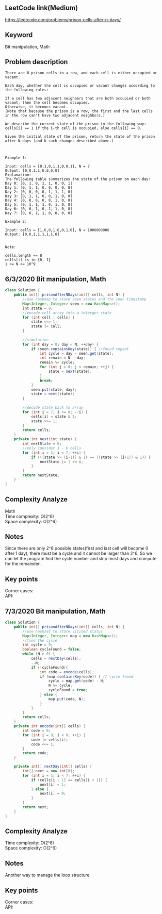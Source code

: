 ## LeetCode link(Medium)
https://leetcode.com/problems/prison-cells-after-n-days/

## Keyword
Bit manipulation, Math

## Problem description
```
There are 8 prison cells in a row, and each cell is either occupied or vacant.

Each day, whether the cell is occupied or vacant changes according to the following rules:

If a cell has two adjacent neighbors that are both occupied or both vacant, then the cell becomes occupied.
Otherwise, it becomes vacant.
(Note that because the prison is a row, the first and the last cells in the row can't have two adjacent neighbors.)

We describe the current state of the prison in the following way: cells[i] == 1 if the i-th cell is occupied, else cells[i] == 0.

Given the initial state of the prison, return the state of the prison after N days (and N such changes described above.)

 

Example 1:

Input: cells = [0,1,0,1,1,0,0,1], N = 7
Output: [0,0,1,1,0,0,0,0]
Explanation: 
The following table summarizes the state of the prison on each day:
Day 0: [0, 1, 0, 1, 1, 0, 0, 1]
Day 1: [0, 1, 1, 0, 0, 0, 0, 0]
Day 2: [0, 0, 0, 0, 1, 1, 1, 0]
Day 3: [0, 1, 1, 0, 0, 1, 0, 0]
Day 4: [0, 0, 0, 0, 0, 1, 0, 0]
Day 5: [0, 1, 1, 1, 0, 1, 0, 0]
Day 6: [0, 0, 1, 0, 1, 1, 0, 0]
Day 7: [0, 0, 1, 1, 0, 0, 0, 0]

Example 2:

Input: cells = [1,0,0,1,0,0,1,0], N = 1000000000
Output: [0,0,1,1,1,1,1,0]
 

Note:

cells.length == 8
cells[i] is in {0, 1}
1 <= N <= 10^9
```
## 6/3/2020 Bit manipulation, Math

```java
class Solution {
    public int[] prisonAfterNDays(int[] cells, int N) {
        //use hashmap to store seen states and the seen timestamp
        Map<Integer, Integer> seen = new HashMap<>();
        int state = 0;
        //encode cell array into a interger state
        for (int cell : cells) {
            state <<= 1;
            state |= cell;
        }
        
        //simulation
        for (int day = 0; day < N; ++day) {
            if (seen.containsKey(state)) { //found repeat
                int cycle = day - seen.get(state);
                int remain = N - day;
                remain %= cycle;
                for (int j = 0; j < remain; ++j) {
                    state = next(state);
                }
                break;
            }
            seen.put(state, day);
            state = next(state);
        }
        
        //decode state back to array
        for (int i = 7; i >= 0; --i) {
            cells[i] = state & 1;
            state >>= 1;
        }
        return cells;
    }
    private int next(int state) {
        int nextState = 0;
        //only consider 1 - 6 cells
        for (int i = 1; i < 7; ++i) {
            if (((state >> (i-1)) & 1) == ((state >> (i+1)) & 1)) {
                nextState |= 1 << i;
            }
        }
        return nextState;
    }
}
```

## Complexity Analyze
Math\
Time complexity: O(2^6)\
Space complexity: O(2^6)

## Notes
Since there are only 2^6 possible states(first and last cell will become 0 after 1 day), there must be a cycle and it cannot be larger than 2^6. So we can let the program find the cycle number and skip most days and compute for the remainder.

## Key points
Corner cases: \
API: 


## 7/3/2020 Bit manipulation, Math

```java
class Solution {
    public int[] prisonAfterNDays(int[] cells, int N) {
        //use hashset to store visited status
        Map<Integer, Integer> map = new HashMap<>();
        //find the cycle
        int cycle = 0;
        boolean cycleFound = false;
        while (N > 0) {
            cells = nextDay(cells);
            --N;
            if (!cycleFound){
                int code = encode(cells);
                if (map.containsKey(code)) { // cycle found
                    cycle = map.get(code) - N;
                    N %= cycle;
                    cycleFound = true;
                } else {
                    map.put(code, N);
                }
            }
        }
        return cells;
    }
    private int encode(int[] cells) {
        int code = 0;
        for (int i = 0; i < 8; ++i) {
            code |= cells[i];
            code <<= 1;
        }
        return code;
    }

    private int[] nextDay(int[] cells) {
        int[] next = new int[8];
        for (int i = 1; i < 7; ++i) {
            if (cells[i - 1] == cells[i + 1]) {
                next[i] = 1;
            } else {
                next[i] = 0;
            }
        }
        return next;
    }
}
```

## Complexity Analyze
Time complexity: O(2^6)\
Space complexity: O(2^6)

## Notes
Another way to manage the loop structure

## Key points
Corner cases: \
API: 